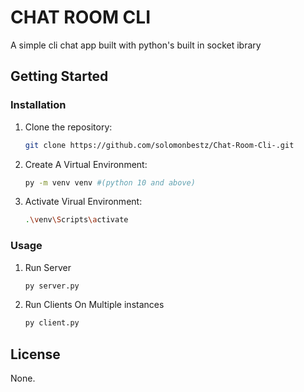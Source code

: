 # CHAT ROOM CLI

A simple cli chat app built with python's built in socket ibrary



## Getting Started

### Installation

1. Clone the repository:

    ```bash
    git clone https://github.com/solomonbestz/Chat-Room-Cli-.git
    ```

2. Create A Virtual Environment:

    ```bash
    py -m venv venv #(python 10 and above)
    ```

3. Activate Virual Environment:
    ```bash
    .\venv\Scripts\activate
    ```

### Usage
1. Run Server

    ```bash
    py server.py
    ```

2. Run Clients On Multiple instances
    ```bash
    py client.py
    ```

## License

None.
